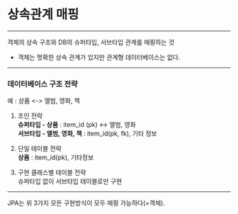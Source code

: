 # 상속관계 매핑

---

객체의 상속 구조와 DB의 슈퍼타입, 서브타입 관계를 매핑하는 것  
* 객체는 명확한 상속 관계가 있지만 관계형 데이터베이스는 없다.  

---

### 데이터베이스 구조 전략
예 : 상품 <-> 앨범, 영화, 책 

1. 조인 전략  
__슈퍼타입 - 상품__ : item_id (pk) <-> 앨범, 영화  
__서브타입 - 앨범, 영화, 책__ : item_id(pk, fk), 기타 정보  
  

2. 단일 테이블 전략  
__상품__ : item_id(pk), 기타정보  
  

3. 구현 클래스별 테이블 전략  
슈퍼타입 없이 서브타입 테이블로만 구현

---

JPA는 위 3가지 모든 구현방식이 모두 매핑 가능하다(=객체). 